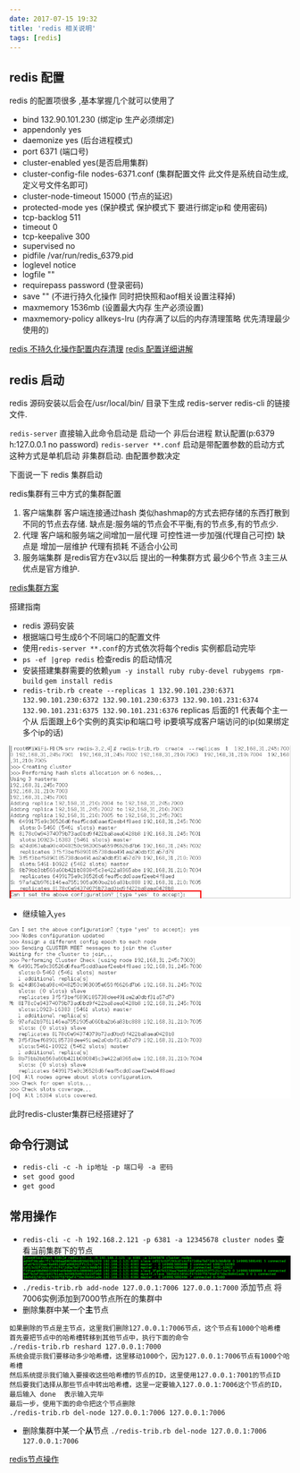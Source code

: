 ```yaml
---
date: 2017-07-15 19:32
title: 'redis 相关说明'
tags: [redis]
---
```


## redis 配置
redis 的配置项很多 ,基本掌握几个就可以使用了
* bind 132.90.101.230	(绑定ip 生产必须绑定)
* appendonly yes      
* daemonize yes		(后台进程模式)
* port 6371			(端口号)
* cluster-enabled	yes(是否启用集群)
* cluster-config-file nodes-6371.conf  (集群配置文件  此文件是系统自动生成,定义号文件名即可)
* cluster-node-timeout 15000		(节点的延迟)
* protected-mode yes			(保护模式   保护模式下 要进行绑定ip和 使用密码)
* tcp-backlog 511
* timeout 0
* tcp-keepalive 300
* supervised no
* pidfile /var/run/redis_6379.pid		
* loglevel notice
* logfile ""
* requirepass password   (登录密码)
* save ""      (不进行持久化操作 同时把快照和aof相关设置注释掉)
* maxmemory 1536mb (设置最大内存 生产必须设置)
* maxmemory-policy allkeys-lru  (内存满了以后的内存清理策略  优先清理最少使用的)

[redis 不持久化操作配置内存清理](http://blog.csdn.net/qq_18860653/article/details/53230903)
[redis 配置详细讲解](http://www.cnblogs.com/cxd4321/archive/2012/12/14/2817669.html "redis 配置详细讲解")

## redis 启动
redis 源码安装以后会在/usr/local/bin/ 目录下生成 redis-server redis-cli 的链接文件.

`redis-server` 直接输入此命令启动是 启动一个 非后台进程 默认配置(p:6379 h:127.0.0.1 no password)
`redis-server **.conf` 启动是带配置参数的启动方式  这种方式是单机启动 非集群启动. 由配置参数决定

下面说一下 redis 集群启动

redis集群有三中方式的集群配置
1. 客户端集群 客户端连接通过hash 类似hashmap的方式去把存储的东西打散到不同的节点去存储. 缺点是:服务端的节点会不平衡,有的节点多,有的节点少.
2. 代理 客户端和服务端之间增加一层代理 可控性进一步加强(代理自己可控) 缺点是 增加一层维护 代理有损耗 不适合小公司
3. 服务端集群 是redis官方在v3以后 提出的一种集群方式 最少6个节点 3主三从 优点是官方维护.

[redis集群方案](https://www.zhihu.com/question/21419897)

搭建指南
* redis 源码安装
* 根据端口号生成6个不同端口的配置文件
* 使用`redis-server **.conf`的方式依次将每个redis 实例都启动完毕
* `ps -ef |grep redis` 检查redis 的启动情况
* 安装搭建集群需要的依赖`yum -y install ruby ruby-devel rubygems rpm-build`  `gem install redis` 
* `redis-trib.rb create --replicas 1 132.90.101.230:6371 132.90.101.230:6372 132.90.101.230:6373 132.90.101.231:6374 132.90.101.231:6375 132.90.101.231:6376` replicas  后面的1 代表每个主一个从 后面跟上6个实例的真实ip和端口号   ip要填写成客户端访问的ip(如果绑定多个ip的话)

![](/images/redis/13110541_sv5V.png "在这里输入图片标题")

* 继续输入`yes`

![输入图片说明](/images/redis/13110823_sOtB.png "在这里输入图片标题")

此时redis-cluster集群已经搭建好了


## 命令行测试
* `redis-cli -c -h ip地址 -p 端口号 -a 密码`
* `set good good`
* `get good`

## 常用操作
* `redis-cli -c -h 192.168.2.121 -p 6381 -a 12345678 cluster nodes` 查看当前集群下的节点
![输入图片说明](/images/redis/13112041_oUnm.png "在这里输入图片标题")
* `./redis-trib.rb add-node 127.0.0.1:7006 127.0.0.1:7000` 添加节点 将7006实例添加到7000节点所在的集群中
* 删除集群中某一个**主**节点
```text 
如果删除的节点是主节点，这里我们删除127.0.0.1:7006节点，这个节点有1000个哈希槽
首先要把节点中的哈希槽转移到其他节点中，执行下面的命令
./redis-trib.rb reshard 127.0.0.1:7000
系统会提示我们要移动多少哈希槽，这里移动1000个，因为127.0.0.1:7006节点有1000个哈希槽
然后系统提示我们输入要接收这些哈希槽的节点的ID，这里使用127.0.0.1:7001的节点ID
然后要我们选择从那些节点中转出哈希槽，这里一定要输入127.0.0.1:7006这个节点的ID，最后输入 done  表示输入完毕
最后一步，使用下面的命令把这个节点删除
./redis-trib.rb del-node 127.0.0.1:7006 127.0.0.1:7006
```
* 删除集群中某一个**从**节点
`./redis-trib.rb del-node 127.0.0.1:7006 127.0.0.1:7006`

[redis节点操作](http://blog.csdn.net/xu470438000/article/details/42972123)